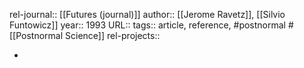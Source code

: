 rel-journal:: [[Futures (journal)]]
author:: [[Jerome Ravetz]], [[Silvio Funtowicz]]
year:: 1993
URL::
tags:: article, reference, #postnormal #[[Postnormal Science]]
rel-projects::

-
